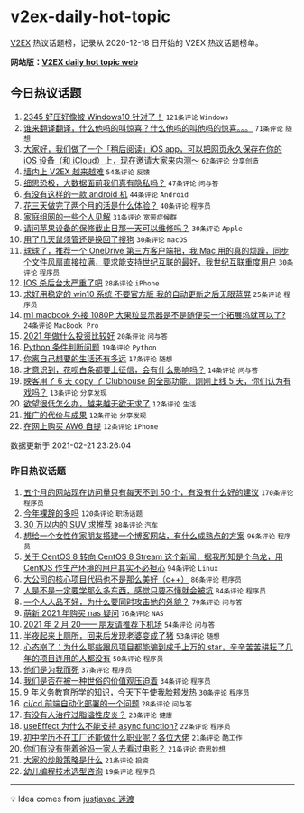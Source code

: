 # v2ex-daily-hot-topic

[V2EX](https://www.v2ex.com/) 热议话题榜，记录从 2020-12-18 日开始的 V2EX 热议话题榜单。

**网站版：[V2EX daily hot topic web](https://realleonardo.github.io/v2ex-daily-hot-topic-web/)**

## 今日热议话题

<!-- TODAY BEGIN -->

1. [2345 好压好像被 Windows10 针对了！](https://www.v2ex.com/t/754794) `121条评论` `Windows`
1. [谁来翻译翻译，什么他吗的叫惊喜？什么他吗的叫他吗的惊喜。。。](https://www.v2ex.com/t/754840) `71条评论` `随想`
1. [大家好，我们做了一个「稍后阅读」iOS app，可以把网页永久保存在你的 iOS 设备（和 iCloud）上，现在邀请大家来内测～](https://www.v2ex.com/t/754808) `62条评论` `分享创造`
1. [墙内上 V2EX 越来越难](https://www.v2ex.com/t/754858) `54条评论` `反馈`
1. [细思恐极，大数据面前我们真有隐私吗？](https://www.v2ex.com/t/754778) `47条评论` `问与答`
1. [有没有这样的一款 android 机](https://www.v2ex.com/t/754790) `44条评论` `Android`
1. [花三天做完了两个月的活是什么体验？](https://www.v2ex.com/t/754829) `40条评论` `程序员`
1. [家庭组网的一些个人见解](https://www.v2ex.com/t/754783) `31条评论` `宽带症候群`
1. [请问苹果设备的保修截止日那一天可以维修吗？](https://www.v2ex.com/t/754793) `30条评论` `Apple`
1. [用了几天鼠须管还是换回了搜狗](https://www.v2ex.com/t/754860) `30条评论` `macOS`
1. [球球了，推荐一个 OneDrive 第三方客户端把，我 Mac 用的真的烦躁，同步个文件风扇直接拉满，要求能支持世纪互联的最好，我世纪互联重度用户](https://www.v2ex.com/t/754883) `30条评论` `程序员`
1. [IOS 杀后台太严重了吧](https://www.v2ex.com/t/754786) `28条评论` `iPhone`
1. [求好用稳定的 win10 系统 不要官方版 我的自动更新之后无限蓝屏](https://www.v2ex.com/t/754904) `25条评论` `程序员`
1. [m1 macbook 外接 1080P 大果粒显示器是不是随便买一个拓展坞就可以了?](https://www.v2ex.com/t/754885) `24条评论` `MacBook Pro`
1. [2021 年做什么投资比较好](https://www.v2ex.com/t/754905) `20条评论` `问与答`
1. [Python 条件判断问题](https://www.v2ex.com/t/754810) `19条评论` `Python`
1. [你离自己想要的生活还有多远](https://www.v2ex.com/t/754908) `17条评论` `随想`
1. [才意识到，花呗白条都要上征信，会有什么影响吗？](https://www.v2ex.com/t/754828) `14条评论` `问与答`
1. [映客用了 6 天 copy 了 Clubhouse 的全部功能，刚刚上线 5 天，你们认为有戏吗？](https://www.v2ex.com/t/754838) `13条评论` `分享发现`
1. [欲望很低怎么办，越来越无欲无求了](https://www.v2ex.com/t/754920) `12条评论` `生活`
1. [推广的代价与成果](https://www.v2ex.com/t/754900) `12条评论` `分享发现`
1. [在网上购买 AW6 自提](https://www.v2ex.com/t/754898) `12条评论` `iPhone`

数据更新于 2021-02-21 23:26:04

<!-- TODAY END -->

### 昨日热议话题

<!-- YESTERDAY BEGIN -->

1. [五个月的网站现在访问量只有每天不到 50 个，有没有什么好的建议](https://www.v2ex.com/t/754576) `170条评论` `程序员`
1. [今年裸辞的多吗](https://www.v2ex.com/t/754455) `120条评论` `职场话题`
1. [30 万以内的 SUV 求推荐](https://www.v2ex.com/t/754523) `98条评论` `汽车`
1. [想给一个女性作家朋友搭建一个博客网站，有什么成熟点的方案](https://www.v2ex.com/t/754620) `96条评论` `程序员`
1. [关于 CentOS 8 转向 CentOS 8 Stream 这个新闻，据我所知是个乌龙，用 CentOS 作生产环境的用户其实不必担心](https://www.v2ex.com/t/754559) `94条评论` `Linux`
1. [大公司的核心项目代码也不是那么美好（c++）](https://www.v2ex.com/t/754480) `86条评论` `程序员`
1. [人是不是一定要学那么多东西，感觉只要不懂就会被坑](https://www.v2ex.com/t/754471) `84条评论` `程序员`
1. [一个人人品不好，为什么要同时攻击她的外貌？](https://www.v2ex.com/t/754625) `79条评论` `问与答`
1. [萌新 2021 年购买 nas 疑问](https://www.v2ex.com/t/754464) `76条评论` `NAS`
1. [2021 年 2 月 20—— 朋友请推荐下机场](https://www.v2ex.com/t/754512) `54条评论` `问与答`
1. [半夜起来上厕所，回来后发现老婆变成了猪](https://www.v2ex.com/t/754441) `53条评论` `随想`
1. [心态崩了：为什么那些跟风项目都能骗到成千上万的 star，辛辛苦苦耕耘了几年的项目连用的人都没有](https://www.v2ex.com/t/754710) `50条评论` `程序员`
1. [他们是为我而死](https://www.v2ex.com/t/754701) `37条评论` `程序员`
1. [我们是否在被一种世俗的价值观压迫着](https://www.v2ex.com/t/754690) `34条评论` `程序员`
1. [9 年义务教育所学的知识，今天下午使我脸颊发热](https://www.v2ex.com/t/754660) `30条评论` `程序员`
1. [ci/cd 前端自动化部署的一个问题](https://www.v2ex.com/t/754621) `28条评论` `问与答`
1. [有没有人治疗过脂溢性皮炎？](https://www.v2ex.com/t/754729) `23条评论` `健康`
1. [useEffect 为什么不能支持 async function?](https://www.v2ex.com/t/754630) `22条评论` `程序员`
1. [初中学历不在工厂还能做什么职业呢？各位大佬](https://www.v2ex.com/t/754692) `21条评论` `酷工作`
1. [你们有没有带着爸妈一家人去看过电影？](https://www.v2ex.com/t/754673) `21条评论` `奇思妙想`
1. [大家的炒股策略是什么](https://www.v2ex.com/t/754509) `21条评论` `投资`
1. [幼儿编程技术选型咨询](https://www.v2ex.com/t/754565) `19条评论` `程序员`

<!-- YESTERDAY END -->

---

💡 Idea comes from [justjavac 迷渡](https://github.com/justjavac/)
